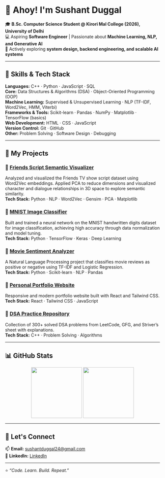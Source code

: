 # 👋 Ahoy! I'm Sushant Duggal

🎓 **B.Sc. Computer Science Student @ Kirori Mal College (2026), University of Delhi**  
💻 Aspiring **Software Engineer** | Passionate about **Machine Learning, NLP, and Generative AI**  
🚀 Actively exploring **system design, backend engineering, and scalable AI systems**

---

## 🧠 Skills & Tech Stack

**Languages:** C++ · Python · JavaScript · SQL  
**Core:** Data Structures & Algorithms (DSA) · Object-Oriented Programming (OOP)  
**Machine Learning:** Supervised & Unsupervised Learning · NLP (TF-IDF, Word2Vec, HMM, Viterbi)  
**Frameworks & Tools:** Scikit-learn · Pandas · NumPy · Matplotlib · TensorFlow (basics)  
**Web Development:** HTML · CSS · JavaScript  
**Version Control:** Git · GitHub  
**Other:** Problem Solving · Software Design · Debugging

---

## 🧩 My Projects

### 🔹 [Friends Script Semantic Visualizer](https://github.com/SD1604/Friends-Show-Project)
Analyzed and visualized the Friends TV show script dataset using Word2Vec embeddings. Applied PCA to reduce dimensions and visualized character and dialogue relationships in 3D space to explore semantic similarity.  
**Tech Stack:** Python · NLP · Word2Vec · Gensim · PCA · Matplotlib

### 🔹 [MNIST Image Classifier]()
Built and trained a neural network on the MNIST handwritten digits dataset for image classification, achieving high accuracy through data normalization and model tuning.  
**Tech Stack:** Python · TensorFlow · Keras · Deep Learning

### 🔹 [Movie Sentiment Analyzer]()
A Natural Language Processing project that classifies movie reviews as positive or negative using TF-IDF and Logistic Regression.  
**Tech Stack:** Python · Scikit-learn · NLP · Pandas

### 🔹 [Personal Portfolio Website]()
Responsive and modern portfolio website built with React and Tailwind CSS.  
**Tech Stack:** React · Tailwind CSS · JavaScript

### 🔹 [DSA Practice Repository]()
Collection of 300+ solved DSA problems from LeetCode, GFG, and Striver’s sheet with explanations.  
**Tech Stack:** C++ · Problem Solving · Algorithms

---


## 📊 GitHub Stats

<p align="center">
  <img src="https://github-readme-stats.vercel.app/api?username=yourusername&show_icons=true&theme=default" height="165">
  <img src="https://github-readme-stats.vercel.app/api/top-langs/?username=yourusername&layout=compact&theme=default" height="165">
</p>

---

## 🤝 Let's Connect

📫 **Email:** [sushantduggal24@gmail.com](mailto:sushantduggal24@gmail.com)  
💼 **LinkedIn:** [LinkedIn](https://www.linkedin.com/in/sushant-duggal-mgamngd7/)  

---

⭐ *“Code. Learn. Build. Repeat.”*  


<!--
**SD1604/SD1604** is a ✨ _special_ ✨ repository because its `README.md` (this file) appears on your GitHub profile.

Here are some ideas to get you started:

- 🔭 I’m currently working on ...
- 🌱 I’m currently learning ...
- 👯 I’m looking to collaborate on ...
- 🤔 I’m looking for help with ...
- 💬 Ask me about ...
- 📫 How to reach me: ...
- 😄 Pronouns: ...
- ⚡ Fun fact: ...
-->
